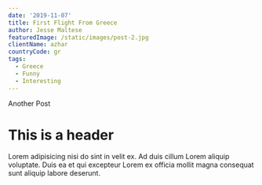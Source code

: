 ```yaml
---
date: '2019-11-07'
title: First Flight From Greece
author: Jesse Maltese
featuredImage: /static/images/post-2.jpg
clientName: azhar
countryCode: gr
tags:
  - Greece
  - Funny
  - Interesting
---
```

Another Post

# This is a header
Lorem adipisicing nisi do sint in velit ex. Ad duis cillum Lorem aliquip voluptate. Duis ea et qui excepteur Lorem ex officia mollit magna consequat sunt aliquip labore deserunt.

